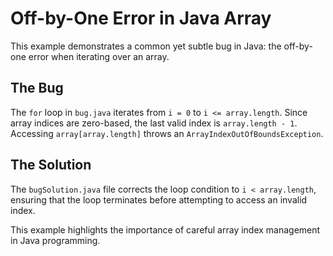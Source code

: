 # Off-by-One Error in Java Array
This example demonstrates a common yet subtle bug in Java: the off-by-one error when iterating over an array.

## The Bug
The `for` loop in `bug.java` iterates from `i = 0` to `i <= array.length`.  Since array indices are zero-based, the last valid index is `array.length - 1`. Accessing `array[array.length]` throws an `ArrayIndexOutOfBoundsException`.

## The Solution
The `bugSolution.java` file corrects the loop condition to `i < array.length`, ensuring that the loop terminates before attempting to access an invalid index.

This example highlights the importance of careful array index management in Java programming.